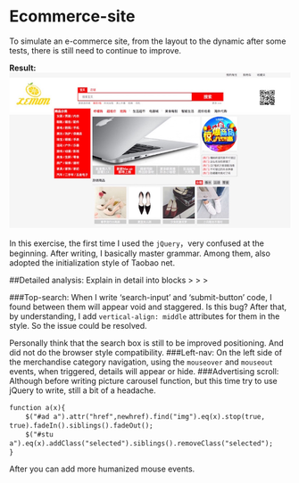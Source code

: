 # Ecommerce-site
To simulate an e-commerce site, from the layout to the dynamic after some tests, there is still need to continue to improve.

**Result:**
 ![image](https://github.com/Lemon23/Ecommerce-site/raw/master/pic/pic1.jpeg)

In this exercise, the first time I used the `jQuery`，very confused at the beginning. After writing, I basically master grammar. Among them, also adopted the initialization style of Taobao net.

##Detailed analysis:
Explain in detail into blocks  > > >

###Top-search:
  When I write ‘search-input’ and ‘submit-button’ code, I found between them will appear void and staggered. Is this bug? After that, by understanding, I add `vertical-align: middle` attributes for them in the style. So the issue could be resolved. 
  
  Personally think that the search box is still to be improved positioning. And did not do the browser style compatibility.
###Left-nav:
  On the left side of the merchandise category navigation, using the `mouseover` and `mouseout` events, when triggered, details will appear or hide.
###Advertising scroll:
  Although before writing picture carousel function, but this time try to use jQuery to write, still a bit of a headache.
  
```
function a(x){
	$("#ad a").attr("href",newhref).find("img").eq(x).stop(true, true).fadeIn().siblings().fadeOut();
	$("#stu a").eq(x).addClass("selected").siblings().removeClass("selected");
}

```

After you can add more humanized mouse events. 
